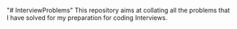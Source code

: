 "# InterviewProblems" 
This repository aims at collating all the problems that I have solved for my preparation for coding Interviews.
